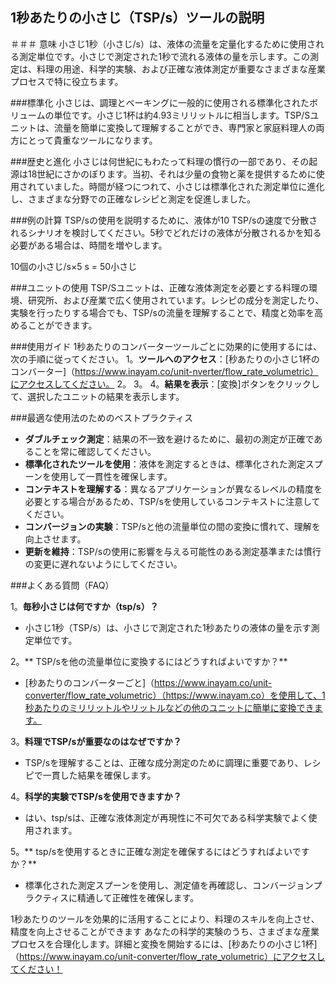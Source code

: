 ## 1秒あたりの小さじ（TSP/s）ツールの説明

＃＃＃ 意味
小さじ1秒（小さじ/s）は、液体の流量を定量化するために使用される測定単位です。小さじで測定された1秒で流れる液体の量を示します。この測定は、料理の用途、科学的実験、および正確な液体測定が重要なさまざまな産業プロセスで特に役立ちます。

###標準化
小さじは、調理とベーキングに一般的に使用される標準化されたボリュームの単位です。小さじ1杯は約4.93ミリリットルに相当します。TSP/Sユニットは、流量を簡単に変換して理解することができ、専門家と家庭料理人の両方にとって貴重なツールになります。

###歴史と進化
小さじは何世紀にもわたって料理の慣行の一部であり、その起源は18世紀にさかのぼります。当初、それは少量の食物と薬を提供するために使用されていました。時間が経つにつれて、小さじは標準化された測定単位に進化し、さまざまな分野での正確なレシピと測定を促進しました。

###例の計算
TSP/sの使用を説明するために、液体が10 TSP/sの速度で分散されるシナリオを検討してください。5秒でどれだけの液体が分散されるかを知る必要がある場合は、時間を増やします。

10個の小さじ/s×5 s = 50小さじ

###ユニットの使用
TSP/Sユニットは、正確な液体測定を必要とする料理の環境、研究所、および産業で広く使用されています。レシピの成分を測定したり、実験を行ったりする場合でも、TSP/sの流量を理解することで、精度と効率を高めることができます。

###使用ガイド
1秒あたりのコンバーターツールごとに効果的に使用するには、次の手順に従ってください。
1。**ツールへのアクセス**：[秒あたりの小さじ1杯のコンバーター]（https://www.inayam.co/unit-nverter/flow_rate_volumetric）にアクセスしてください。
2。
3。
4。**結果を表示**：[変換]ボタンをクリックして、選択したユニットの結果を表示します。

###最適な使用法のためのベストプラクティス
-  **ダブルチェック測定**：結果の不一致を避けるために、最初の測定が正確であることを常に確認してください。
-  **標準化されたツールを使用**：液体を測定するときは、標準化された測定スプーンを使用して一貫性を確保します。
-  **コンテキストを理解する**：異なるアプリケーションが異なるレベルの精度を必要とする場合があるため、TSP/sを使用しているコンテキストに注意してください。
-  **コンバージョンの実験**：TSP/sと他の流量単位の間の変換に慣れて、理解を向上させます。
-  **更新を維持**：TSP/sの使用に影響を与える可能性のある測定基準または慣行の変更に遅れないようにしてください。

###よくある質問（FAQ）

1。**毎秒小さじは何ですか（tsp/s）？**
- 小さじ1秒（TSP/s）は、小さじで測定された1秒あたりの液体の量を示す測定単位です。

2。** TSP/sを他の流量単位に変換するにはどうすればよいですか？**
-  [秒あたりのコンバーターごと]（https://www.inayam.co/unit-converter/flow_rate_volumetric）（https://www.inayam.co）を使用して、1秒あたりのミリリットルやリットルなどの他のユニットに簡単に変換できます。

3。**料理でTSP/sが重要なのはなぜですか？**
-  TSP/sを理解することは、正確な成分測定のために調理に重要であり、レシピで一貫した結果を確保します。

4。**科学的実験でTSP/sを使用できますか？**
- はい、tsp/sは、正確な液体測定が再現性に不可欠である科学実験でよく使用されます。

5。** tsp/sを使用するときに正確な測定を確保するにはどうすればよいですか？**
- 標準化された測定スプーンを使用し、測定値を再確認し、コンバージョンプラクティスに精通して正確性を確保します。

1秒あたりのツールを効果的に活用することにより、料理のスキルを向上させ、精度を向上させることができます あなたの科学的実験のうち、さまざまな産業プロセスを合理化します。詳細と変換を開始するには、[秒あたりの小さじ1杯]（https://www.inayam.co/unit-converter/flow_rate_volumetric）にアクセスしてください！